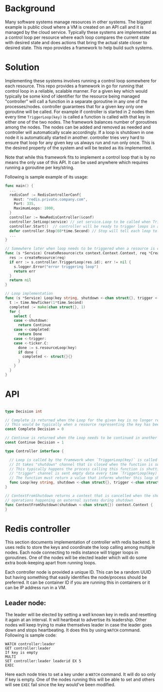 # Background

Many software systems manage resources in other systems. The biggest example is public cloud where a VM is created on an API call and it is managed by the cloud service. Typically these systems are implemented as a control loop per resource where each loop compares the current state with desired state and does actions that bring the actual state closer to desired state. This repo provides a framework to help build such systems.

# Solution

Implementing these systems involves running a control loop somewhere for each resource. This repo provides a framework in go for running that control loop in a reliable, scalable manner. For a given key which would typically be some kind of identifier for the resource being managed "controller" will call a function in a separate goroutine in any one of the processes/nodes. controller guarantees that for a given key only one goroutine will be called. For example if controller is started in 2 nodes then every time `TriggerLoop(key)` is called a function is called with that key in either one of the two nodes. The framework balances number of goroutines among the nodes. The nodes can be added and removed as needed and controller will automatically scale accordingly. If a loop is shutdown in one node it is automatically started in another. controller tries very hard to ensure that loop for any given key us always run and run only once. This is the desired property of the system and will be tested as itis implemented.

Note that while this framework fits to implement a control loop that is by no means the only use of this API. It can be used anywhere which requires running a goroutine per key/string.

Following is sample example of its usage:
```go
func main() {
  ...
  redisConf := RedisControllerConf{
    Host: "redis.private.company.com",
    Port: 335,
    MaximumLoops: 1000,
  }
  controller := NewRedisController(&conf)
  controller.SetLoop(service) // set service.Loop to be called when TriggerLoop is called
  controller.Start()  // controller will be ready to trigger loops in any worker connecting with this configuration
  defer controller.Stop(60*time.Second) // Stop will tell each loop to shutdown
  ...
}

// Somewhere later when loop needs to be triggered when a resource is created
func (s *Service) CreateResource(ctx context.Context.Context, req *CreateResourceRequest) error {
  res := createResource(req)
  if err := s.controller.TriggerLoop(res.id); err != nil {
    s.logger.Error("error triggering loop")
    return err
  }
  return nil
}

// Loop implementation
func (s *Service) Loop(key string, shutdown <-chan struct{}, trigger <-chan struct{}) Decision {
  t := time.NewTicker(1*time.Second)
  completed := make(chan struct{}, 1)
  for {
    select {
    case <-shutdown:
      return Continue
    case <-completed:
      return Done
    case <-trigger:
    case <-ticker.C:
      done := s.resourceLoop(key)
      if done {
        completed <- struct{}{}
      }
    }
  }
}
```

# API

```go

type Decision int

// Complete is returned when the Loop for the given key is no longer required.
// This would be typically when a resource representing the key has been completely deleted and is no longer need to be monitored
const Complete Decision = 0

// Continue is returned when the Loop needs to be continued in another process.
const Continue Decision = 1

type Controller interface {

  // Loop is called by the framework when `TriggerLoop(key)` is called on the given key.
  // It takes "shutdown" channel that is closed when the function is supposed to persist its state and return as quickly as possible.
  // This typically happens the process calling this function is shutting down.
  // "trigger" channel is sent empty data every time `TriggerLoop(key)` is called with this key and the function is already running.
  // The function must return a value that informs whether this loop should be continued in another process.
  func Loop(key string, shutdown <-chan struct{}, trigger <-chan struct{}) Decision
}

// ContextFromShutdown returns a context that is cancelled when the shutdown channel is closed. Use it inside Loop to cancel
// operations happening on external systems during shutdown
func ContextFromShutdown(shutdown <-chan struct{}) context.Context {
}
```

# Redis controller
This section documents implementation of controller with redis backend. It uses redis to store the keys and coordinate the loop calling among multiple nodes.
Each node connecting to redis instance will trigger loops in goroutines. One of the nodes will be elected leader which will do some extra book-keeping apart from running loops.

Each controller node is provided a unique ID. This can be a random UUID but having something that easily identifies the node/process should be preferred. It can be container ID if you are running this in containers or it can be IP address run in a VM.

## Leader node:
The leader will be elected by setting a well known key in redis and resetting it again at an interval. It will heartbeat to advertise its leadership. Other nodes will keep trying to make themselves leader in case the leader goes down and stops heartbeating. It does this by using `WATCH` command. Following is sample code:
```
WATCH controller:leader
GET controller:leader
If key is empty
MULTI
SET controller:leader leaderid EX 5
EXEC
```
Here each node tries to set a key under a `WATCH` command. It will do so only if key is empty. One of the nodes running this will be able to set and others will see `EXEC` fail since the key would've been modified.
